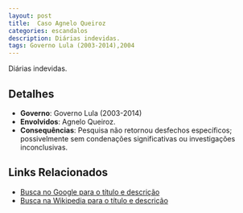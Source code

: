 ```yaml
---
layout: post
title:  Caso Agnelo Queiroz
categories: escandalos
description: Diárias indevidas.
tags: Governo Lula (2003-2014),2004
---
```


Diárias indevidas.

## Detalhes
- **Governo**: Governo Lula (2003-2014)
- **Envolvidos**: Agnelo Queiroz.
- **Consequências**: Pesquisa não retornou desfechos específicos; possivelmente sem condenações significativas ou investigações inconclusivas.

## Links Relacionados
- [Busca no Google para o título e descrição](https://www.google.com/search?q=Caso%20Agnelo%20Queiroz%20Di%C3%A1rias%20indevidas.%20Governo%20Lula%20%282003-2014%29)
- [Busca na Wikipedia para o título e descrição](https://en.wikipedia.org/w/index.php?search=Caso%20Agnelo%20Queiroz%20Di%C3%A1rias%20indevidas.%20Governo%20Lula%20%282003-2014%29)
